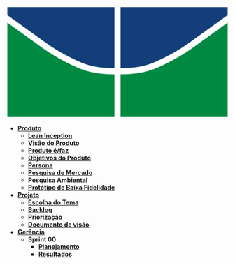 <img src="assets/img/logoUnB.png" alt="Logo da UNB" />

- [**Produto**](_docs/produto/README.md)
  - [**Lean Inception**](_docs/produto/lean_inception.md)
  - [**Visão do Produto**](_docs/produto/visao_produto.md)
  - [**Produto é/faz**](_docs/produto/produto_e.md)
  - [**Objetivos do Produto**](_docs/produto/objetivo_produto.md)
  - [**Persona**](_docs/produto/persona.md)
  - [**Pesquisa de Mercado**](_docs/produto/pesquisa_mercado.md)
  - [**Pesquisa Ambiental**](_docs/produto/pesquisa_ambiental.md)
  - [**Protótipo de Baixa Fidelidade**](_docs/produto/prototipo_baixa_fidelidade.md)
- [**Projeto**](_docs/projeto/README.md)
  - [**Escolha do Tema**](_docs/projeto/themes_vote.md)
  - [**Backlog**](_docs/projeto/backlog.md)
  - [**Priorização**](_docs/projeto/priorizacao.md)
  - [**Documento de visão**](_docs/projeto/documento_visao.md)
- [**Gerência**](_docs/gerência/README.md)
  - **Sprint 00**
    - [**Planejamento**](_docs/gerência/sprint0/plaining.md)
    - [**Resultados**](_docs/gerência/sprint0/results.md)
